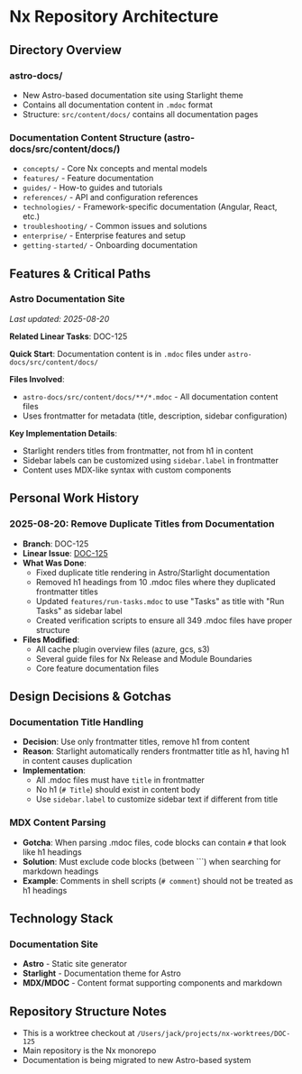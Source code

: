# Nx Repository Architecture

## Directory Overview

### astro-docs/
- New Astro-based documentation site using Starlight theme
- Contains all documentation content in `.mdoc` format
- Structure: `src/content/docs/` contains all documentation pages

### Documentation Content Structure (astro-docs/src/content/docs/)
- `concepts/` - Core Nx concepts and mental models
- `features/` - Feature documentation
- `guides/` - How-to guides and tutorials
- `references/` - API and configuration references
- `technologies/` - Framework-specific documentation (Angular, React, etc.)
- `troubleshooting/` - Common issues and solutions
- `enterprise/` - Enterprise features and setup
- `getting-started/` - Onboarding documentation

## Features & Critical Paths

### Astro Documentation Site
*Last updated: 2025-08-20*

**Related Linear Tasks**: DOC-125

**Quick Start**: Documentation content is in `.mdoc` files under `astro-docs/src/content/docs/`

**Files Involved**:
- `astro-docs/src/content/docs/**/*.mdoc` - All documentation content files
- Uses frontmatter for metadata (title, description, sidebar configuration)

**Key Implementation Details**:
- Starlight renders titles from frontmatter, not from h1 in content
- Sidebar labels can be customized using `sidebar.label` in frontmatter
- Content uses MDX-like syntax with custom components

## Personal Work History

### 2025-08-20: Remove Duplicate Titles from Documentation
- **Branch**: DOC-125
- **Linear Issue**: [DOC-125](https://linear.app/nxdev/issue/DOC-125/remove-duplicate-titles)
- **What Was Done**:
  - Fixed duplicate title rendering in Astro/Starlight documentation
  - Removed h1 headings from 10 .mdoc files where they duplicated frontmatter titles
  - Updated `features/run-tasks.mdoc` to use "Tasks" as title with "Run Tasks" as sidebar label
  - Created verification scripts to ensure all 349 .mdoc files have proper structure
- **Files Modified**:
  - All cache plugin overview files (azure, gcs, s3)
  - Several guide files for Nx Release and Module Boundaries
  - Core feature documentation files

## Design Decisions & Gotchas

### Documentation Title Handling
- **Decision**: Use only frontmatter titles, remove h1 from content
- **Reason**: Starlight automatically renders frontmatter title as h1, having h1 in content causes duplication
- **Implementation**: 
  - All .mdoc files must have `title` in frontmatter
  - No h1 (`# Title`) should exist in content body
  - Use `sidebar.label` to customize sidebar text if different from title

### MDX Content Parsing
- **Gotcha**: When parsing .mdoc files, code blocks can contain `#` that look like h1 headings
- **Solution**: Must exclude code blocks (between ```) when searching for markdown headings
- **Example**: Comments in shell scripts (`# comment`) should not be treated as h1 headings

## Technology Stack

### Documentation Site
- **Astro** - Static site generator
- **Starlight** - Documentation theme for Astro
- **MDX/MDOC** - Content format supporting components and markdown

## Repository Structure Notes

- This is a worktree checkout at `/Users/jack/projects/nx-worktrees/DOC-125`
- Main repository is the Nx monorepo
- Documentation is being migrated to new Astro-based system